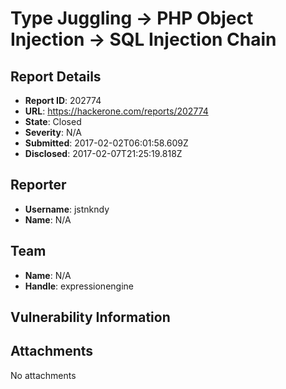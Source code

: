# Type Juggling -> PHP Object Injection -> SQL Injection Chain

## Report Details
- **Report ID**: 202774
- **URL**: https://hackerone.com/reports/202774
- **State**: Closed
- **Severity**: N/A
- **Submitted**: 2017-02-02T06:01:58.609Z
- **Disclosed**: 2017-02-07T21:25:19.818Z

## Reporter
- **Username**: jstnkndy
- **Name**: N/A

## Team
- **Name**: N/A
- **Handle**: expressionengine

## Vulnerability Information


## Attachments
No attachments
